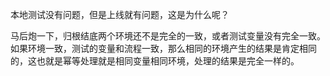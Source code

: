 本地测试没有问题，但是上线就有问题，这是为什么呢？

马后炮一下，归根结底两个环境还不是完全的一致，或者测试变量没有完全一致。如果环境一致，测试的变量和流程一致，那么相同的环境产生的结果是肯定相同的，这也就是幂等处理就是相同变量相同环境，处理的结果是完全一样的。